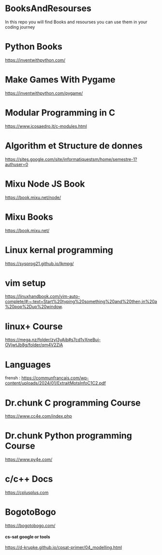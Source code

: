 # BooksAndResourses
In this repo you will find Books and resourses you can use them in your coding journey
# Python Books 
https://inventwithpython.com/
# Make Games With Pygame
https://inventwithpython.com/pygame/
# Modular Programming in C
https://www.icosaedro.it/c-modules.html
# Algorithm et Structure de donnes
https://sites.google.com/site/informatiquestsm/home/semestre-1?authuser=0
# Mixu Node JS Book
https://book.mixu.net/node/
# Mixu Books
https://book.mixu.net/
# Linux kernal programming
https://sysprog21.github.io/lkmpg/
# vim setup
https://linuxhandbook.com/vim-auto-complete/#:~:text=Start%20typing%20something%20and%20then,in%20a%20pop%2Dup%20window.
# linux+ Course
https://mega.nz/folder/zyI3yAib#s7cd1vXneBuj-OVjwtJb8g/folder/qm4V2ZiA
# Languages
frensh : https://communfrancais.com/wp-content/uploads/2024/01/ExtraitMotsInfoC1C2.pdf
# Dr.chunk C programming Course
https://www.cc4e.com/index.php 
# Dr.chunk Python programming Course
https://www.py4e.com/
# c/c++ Docs
https://cplusplus.com
# BogotoBogo
https://bogotobogo.com/
#### cs-sat google or tools
https://d-krupke.github.io/cpsat-primer/04_modelling.html
